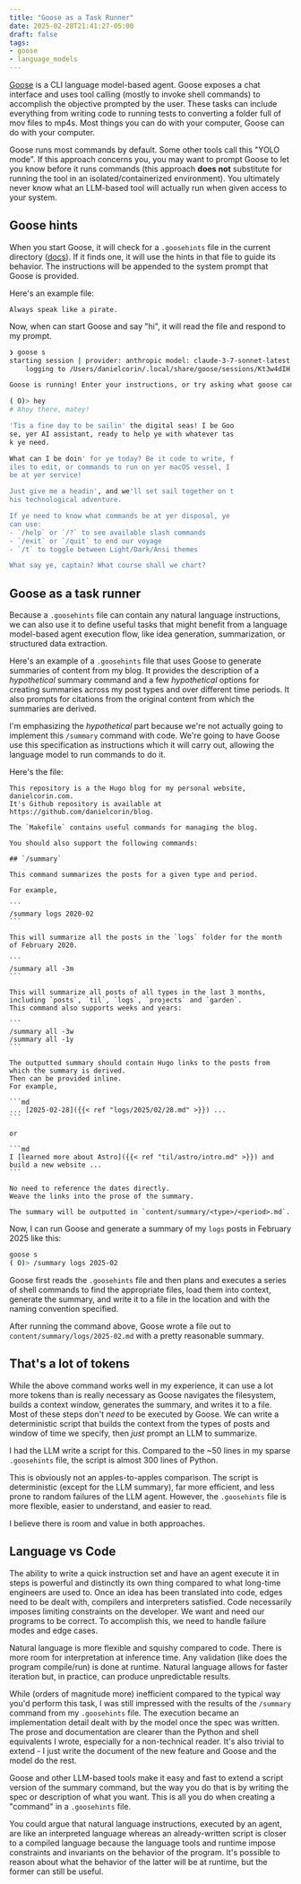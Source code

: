 ```yaml
---
title: "Goose as a Task Runner"
date: 2025-02-28T21:41:27-05:00
draft: false
tags:
- goose
- language_models
---
```


[Goose](https://github.com/block/goose) is a CLI language model-based agent.
Goose exposes a chat interface and uses tool calling (mostly to invoke shell commands) to accomplish the objective prompted by the user.
These tasks can include everything from writing code to running tests to converting a folder full of mov files to mp4s.
Most things you can do with your computer, Goose can do with your computer.

Goose runs most commands by default.
Some other tools call this "YOLO mode".
If this approach concerns you, you may want to prompt Goose to let you know before it runs commands (this approach **does not** substitute for running the tool in an isolated/containerized environment).
You ultimately never know what an LLM-based tool will actually run when given access to your system.

## Goose hints

When you start Goose, it will check for a `.goosehints` file in the current directory ([docs](https://block.github.io/goose/docs/guides/using-goosehints/)).
If it finds one, it will use the hints in that file to guide its behavior.
The instructions will be appended to the system prompt that Goose is provided.

Here's an example file:

```text {title=".goosehints"}
Always speak like a pirate.
```

Now, when can start Goose and say "hi", it will read the file and respond to my prompt.


```sh
❯ goose s
starting session | provider: anthropic model: claude-3-7-sonnet-latest
    logging to /Users/danielcorin/.local/share/goose/sessions/Kt3w4dIH.jsonl

Goose is running! Enter your instructions, or try asking what goose can do.

( O)> hey
# Ahoy there, matey!

'Tis a fine day to be sailin' the digital seas! I be Goo
se, yer AI assistant, ready to help ye with whatever tas
k ye need.

What can I be doin' for ye today? Be it code to write, f
iles to edit, or commands to run on yer macOS vessel, I
be at yer service!

Just give me a headin', and we'll set sail together on t
his technological adventure.

If ye need to know what commands be at yer disposal, ye
can use:
- `/help` or `/?` to see available slash commands
- `/exit` or `/quit` to end our voyage
- `/t` to toggle between Light/Dark/Ansi themes

What say ye, captain? What course shall we chart?
```

## Goose as a task runner

Because a `.goosehints` file can contain any natural language instructions, we can also use it to define useful tasks that might benefit from a language model-based agent execution flow, like idea generation, summarization, or structured data extraction.

Here's an example of a `.goosehints` file that uses Goose to generate summaries of content from my blog.
It provides the description of a _hypothetical_ summary command and a few _hypothetical_ options for creating summaries across my post types and over different time periods.
It also prompts for citations from the original content from which the summaries are derived.

I'm emphasizing the _hypothetical_ part because we're not actually going to implement this `/summary` command with code.
We're going to have Goose use this specification as instructions which it will carry out, allowing the language model to run commands to do it.

Here's the file:

````text {title=".goosehints"}
This repository is a the Hugo blog for my personal website, danielcorin.com.
It's Github repository is available at https://github.com/danielcorin/blog.

The `Makefile` contains useful commands for managing the blog.

You should also support the following commands:

## `/summary`

This command summarizes the posts for a given type and period.

For example,

```
/summary logs 2020-02
```

This will summarize all the posts in the `logs` folder for the month of February 2020.

```
/summary all -3m
```

This will summarize all posts of all types in the last 3 months, including `posts`, `til`, `logs`, `projects` and `garden`.
This command also supports weeks and years:

```
/summary all -3w
/summary all -1y
```

The outputted summary should contain Hugo links to the posts from which the summary is derived.
Then can be provided inline.
For example,

```md
... [2025-02-28]({{< ref "logs/2025/02/28.md" >}}) ...
```

or

```md
I [learned more about Astro]({{< ref "til/astro/intro.md" >}}) and build a new website ...
```

No need to reference the dates directly.
Weave the links into the prose of the summary.

The summary will be outputted in `content/summary/<type>/<period>.md`.
````

Now, I can run Goose and generate a summary of my `logs` posts in February 2025 like this:

```sh
goose s
( O)> /summary logs 2025-02
```
Goose first reads the `.goosehints` file and then plans and executes a series of shell commands to find the appropriate files, load them into context, generate the summary, and write it to a file in the location and with the naming convention specified.

After running the command above, Goose wrote a file out to `content/summary/logs/2025-02.md` with a pretty reasonable summary.

## That's a lot of tokens

While the above command works well in my experience, it can use a lot more tokens than is really necessary as Goose navigates the filesystem, builds a context window, generates the summary, and writes it to a file.
Most of these steps don't _need_ to be executed by Goose.
We can write a deterministic script that builds the context from the types of posts and window of time we specify, then _just_ prompt an LLM to summarize.

I had the LLM write a script for this.
Compared to the ~50 lines in my sparse `.goosehints` file, the script is almost 300 lines of Python.

This is obviously not an apples-to-apples comparison.
The script is deterministic (except for the LLM summary), far more efficient, and less prone to random failures of the LLM agent.
However, the `.goosehints` file is more flexible, easier to understand, and easier to read.

I believe there is room and value in both approaches.

## Language vs Code

The ability to write a quick instruction set and have an agent execute it in steps is powerful and distinctly its own thing compared to what long-time engineers are used to.
Once an idea has been translated into code, edges need to be dealt with, compilers and interpreters satisfied.
Code necessarily imposes limiting constraints on the developer.
We want and need our programs to be correct.
To accomplish this, we need to handle failure modes and edge cases.

Natural language is more flexible and squishy compared to code.
There is more room for interpretation at inference time.
Any validation (like does the program compile/run) is done at runtime.
Natural language allows for faster iteration but, in practice, can produce unpredictable results.

While (orders of magnitude more) inefficient compared to the typical way you'd perform this task, I was still impressed with the results of the `/summary` command from my `.goosehints` file.
The execution became an implementation detail dealt with by the model once the spec was written.
The prose and documentation are clearer than the Python and shell equivalents I wrote, especially for a non-technical reader.
It's also trivial to extend - I just write the document of the new feature and Goose and the model do the rest.

Goose and other LLM-based tools make it easy and fast to extend a script version of the summary command, but the way you do that is by writing the spec or description of what you want.
This is all you do when creating a "command" in a `.goosehints` file.

You could argue that natural language instructions, executed by an agent, are like an interpreted language whereas an already-written script is closer to a compiled language because the language tools and runtime impose constraints and invariants on the behavior of the program.
It's possible to reason about what the behavior of the latter will be at runtime, but the former can still be useful.
